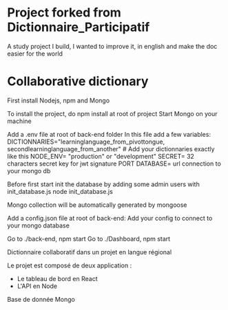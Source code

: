 # Project forked from Dictionnaire_Participatif
A study project I build, I wanted to improve it, in english and make the doc easier for the world

# Collaborative dictionary

First install Nodejs, npm and Mongo

To install the project, do npm install at root of project
Start Mongo on your machine


Add a .env file at root of back-end folder
In this file add a few variables:
DICTIONNARIES="learninglanguage_from_pivottongue, secondlearninglanguage_from_another" # Add your dictionnaries exactly like this
NODE_ENV= "production" or "development"
SECRET= 32 characters secret key for jwt signature
PORT
DATABASE= url connection to your mongo db

Before first start init the database by adding some admin users with init_database.js
node init_database.js

Mongo collection will be automatically generated by mongoose


Add a config.json file at root of back-end:
Add your config to connect to your mongo database

Go to ./back-end, npm start
Go to ./Dashboard, npm start 


Dictionnaire collaboratif dans un projet en langue régional


Le projet est composé de deux application :
- Le tableau de bord en React
- L'API en Node

Base de donnée Mongo

